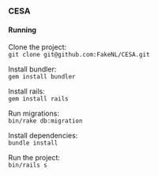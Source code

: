 ### CESA

#### Running
Clone the project:<br>
`git clone git@github.com:FakeNL/CESA.git`

Install bundler:<br>
`gem install bundler`

Install rails:<br>
`gem install rails`

Run migrations:<br>
`bin/rake db:migration`

Install dependencies:<br>
`bundle install`

Run the project:<br>
`bin/rails s`

